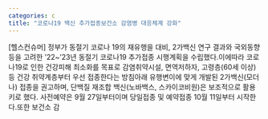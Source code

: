 ```yaml
---
categories: c
title: "코로나19 백신 추가접종보건소 감염병 대응체계 강화"
---
```

[헬스컨슈머] 정부가 동절기 코로나 19의 재유행을 대비, 2가백신 연구 결과와 국외동향 등을 고려한 ’22~’23년 동절기 코로나19 추가접종 시행계획을 수립했다.이에따라 코로나19로 인한 건강피해 최소화를 목표로 감염취약시설, 면역저하자, 고령층(60세 이상) 등 건강 취약계층부터 우선 접종한다는 방침아래 유행변이에 맞게 개발된 2가백신(모더나) 접종을 권고하며, 단백질 재조합 백신(노바백스, 스카이코비원)은 보조적으로 활용키로 했다. 사전예약은 9월 27일부터이며 당일접종 및 예약접종 10월 11일부터 시작한다.또한 보건소 감